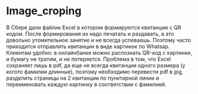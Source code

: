 # Image_croping
В Сбере дали файлик Excel в котором формируются квитанции с QR кодом. После формирования их надо печатать и раздавать,
а это довольно утомительное занятие и не всегда успеваешь. Поэтому часто приходится отправлять квитанции в виде картинок по Whatsap. Клиентам удобно: в онлайнбанке можно 
распознать QR-код с картинки, и бумагу не тратим, и не потеряется. Проблема в том, что Excel сохраняет лишь в pdf, да еще не всегда квитанции одного размера (у когото 
фамилии длинные), поэтому необходимо перевести pdf в jpg, разделить страницы на 2 квитанции по пунктирной линии и переименовать каждую картинку в соответствии с фамилией.
